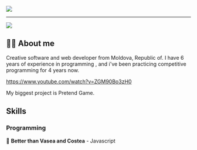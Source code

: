 ![](https://i.imgur.com/kvQnQdv.png)

---

![](https://www.codewars.com/users/dimulcu/badges/micro)

## 🤟🏻 About me
Creative software and web developer from Moldova, Republic of. I have 6 years of experience in programming , and i've been practicing competitive programming for 4 years now. 

https://www.youtube.com/watch?v=ZGM90Bo3zH0


My biggest project is Pretend Game.

## Skills

### Programming
🥇 **Better than Vasea and Costea** - Javascript

